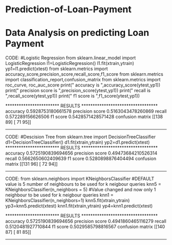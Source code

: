 # Prediction-of-Loan-Payment
# Data Analysis on predicting Loan Payment
CODE:
#Logistic Regression 
from sklearn.linear_model import LogisticRegression 
l1=LogisticRegression() 
l1.fit(xtrain,ytrain) 
yp1=l1.predict(xtest)
from sklearn.metrics import accuracy_score,precision_score,recall_score,f1_score 
from sklearn.metrics import classification_report,confusion_matrix 
from sklearn.metrics import roc_curve, roc_auc_score 
print(" accuracy is ",accuracy_score(ytest,yp1)) 
print(" precision score is ",precision_score(ytest,yp1)) 
print(" recall is ",recall_score(ytest,yp1)) 
print(" f1 score is ",f1_score(ytest,yp1)) 

************************      RESULTS    **********************************
accuracy 	 	0.5928753180661578 
precision score  	0.5163043478260869 
recall 			0.572289156626506 
f1 score 		0.5428571428571428
confusion matrix    	[[138 89] 
                      [ 71 95]] 
****************************************************************************
CODE:
#Descision Tree 
from sklearn.tree import DecisionTreeClassifier 
d1=DecisionTreeClassifier() 
d1.fit(xtrain,ytrain) 
yp2=d1.predict(xtest) 
************************      RESULTS    **********************************
accuracy	 	0.5725190839694656 
precision score 	0.49473684210526314 
recall  			0.5662650602409639 
f1 score 		0.5280898876404494 
confusion matrix 	[[131 96] 
                   [ 72 94]] 
****************************************************************************
CODE:
from sklearn.neighbors import KNeighborsClassifier 
#DEFAULT value is 5 number of neighbours to be used for k neigbour queries 
knn5 = KNeighborsClassifier(n_neighbors = 5) 
#Value changed and now only 1 neighbour to be used for k neigbour queries 
knn1 = KNeighborsClassifier(n_neighbors=1)
knn5.fit(xtrain,ytrain) 
yp3=knn5.predict(xtest) 
knn1.fit(xtrain,ytrain) 
yp4=knn1.predict(xtest) 

************************      RESULTS    **********************************
accuracy 		 0.5725190839694656 
precision score 	 0.4941860465116279 
recall 			 0.5120481927710844 
f1 score 		 0.5029585798816567 
confusion matrix 	  [[140 87] 
                    [ 81 85]]
                    
****************************************************************************
